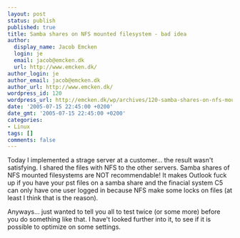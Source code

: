 ```yaml
---
layout: post
status: publish
published: true
title: Samba shares on NFS mounted filesystem - bad idea
author:
  display_name: Jacob Emcken
  login: je
  email: jacob@emcken.dk
  url: http://www.emcken.dk/
author_login: je
author_email: jacob@emcken.dk
author_url: http://www.emcken.dk/
wordpress_id: 120
wordpress_url: http://emcken.dk/wp/archives/120-samba-shares-on-nfs-mounted-filesystem-bad-idea.html
date: '2005-07-15 22:45:00 +0200'
date_gmt: '2005-07-15 22:45:00 +0200'
categories:
- Linux
tags: []
comments: false
---
```

Today I implemented a strage server at a customer... the result wasn't satisfying.
I shared the files with NFS to the other servers. Samba shares of NFS mounted filesystems are NOT recommendable!
It makes Outlook fuck up if you have your pst files on a samba share and the finacial system C5 can only have one user logged in because NFS make some locks on files (at least I think that is the reason).

Anyways... just wanted to tell you all to test twice (or some more) before you do something like that.
I have't looked further into it, to see if it is possible to optimize on some settings.

